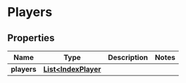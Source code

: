 
# Players

## Properties
Name | Type | Description | Notes
------------ | ------------- | ------------- | -------------
**players** | [**List&lt;IndexPlayer**](IndexPlayer.md) |  | 



